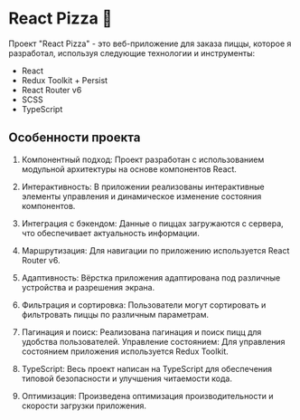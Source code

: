 
# React Pizza 🍕

Проект "React Pizza" - это веб-приложение для заказа пиццы, которое я разработал, используя следующие технологии и инструменты:

- React
- Redux Toolkit + Persist
- React Router v6 
- SCSS 
- TypeScript

## Особенности проекта

1. Компонентный подход: Проект разработан с использованием модульной архитектуры на основе компонентов React.

2. Интерактивность: В приложении реализованы интерактивные элементы управления и динамическое изменение состояния компонентов.

3. Интеграция с бэкендом: Данные о пиццах загружаются с сервера, что обеспечивает актуальность информации.

4. Маршрутизация: Для навигации по приложению используется React Router v6.

5. Адаптивность: Вёрстка приложения адаптирована под различные устройства и разрешения экрана.

6. Фильтрация и сортировка: Пользователи могут сортировать и фильтровать пиццы по различным параметрам.

7. Пагинация и поиск: Реализована пагинация и поиск пицц для удобства пользователей.
Управление состоянием: Для управления состоянием приложения используется Redux Toolkit.

8. TypeScript: Весь проект написан на TypeScript для обеспечения типовой безопасности и улучшения читаемости кода.

9. Оптимизация: Произведена оптимизация производительности и скорости загрузки приложения.
